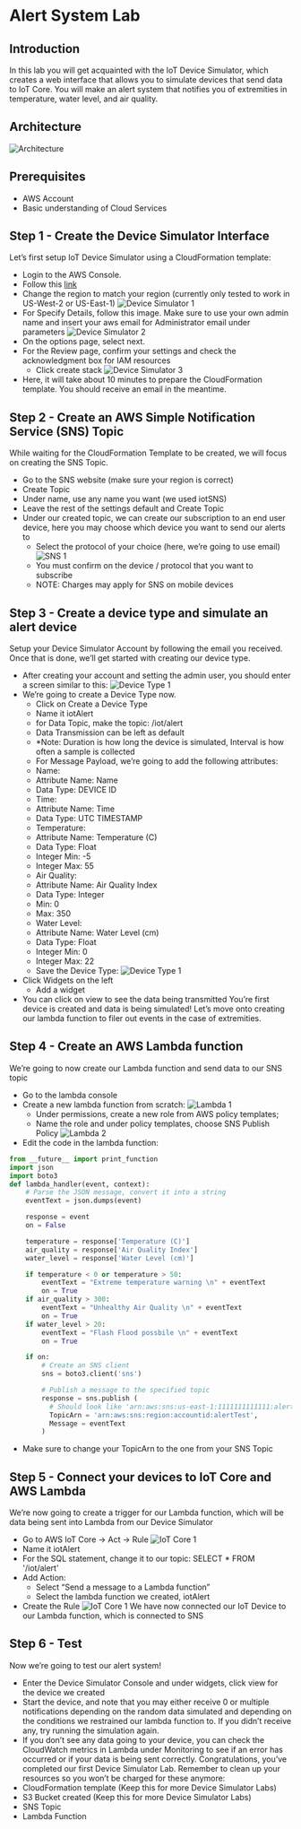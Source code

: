 # Alert System Lab

## Introduction
In this lab you will get acquainted with the IoT Device Simulator, which creates a web interface that allows you to simulate devices that send data to IoT Core. You will make an alert system that notifies you of extremities in temperature, water level, and air quality.

## Architecture
![Architecture](/images/architecture.jpg)

## Prerequisites
* AWS Account
* Basic understanding of Cloud Services

## Step 1 - Create the Device Simulator Interface
Let’s first setup IoT Device Simulator using a CloudFormation template:
* Login to the AWS Console.
* Follow this [link](https://console.aws.amazon.com/cloudformation/home?region=us-east-1#/stacks/new?templateURL=https:%2F%2Fs3.amazonaws.com%2Fsolutions-reference%2Fiot-device-simulator%2Flatest%2Fiot-device-simulator.template)
* Change the region to match your region (currently only tested to work in US-West-2 or US-East-1)
![Device Simulator 1](/images/devicesim1.jpg)
* For Specify Details, follow this image. Make sure to use your own admin name and insert your aws email for Administrator email under parameters
![Device Simulator 2](/images/devicesim2.jpg)
* On the options page, select next.
* For the Review page, confirm your settings and check the acknowledgment box for IAM resources
   * Click create stack
 ![Device Simulator 3](/images/devicesim3.jpg)
* Here, it will take about 10 minutes to prepare the CloudFormation template. You should receive an email in the meantime.

## Step 2 - Create an AWS Simple Notification Service (SNS) Topic
While waiting for the CloudFormation Template to be created, we will focus on creating the SNS Topic.
* Go to the SNS website (make sure your region is correct)
* Create Topic
* Under name, use any name you want (we used iotSNS)
* Leave the rest of the settings default and Create Topic
* Under our created topic, we can create our subscription to an end user device, here you may choose which device you want to send our alerts to
  * Select the protocol of your choice (here, we’re going to use email)
 ![SNS 1](/images/sns1.jpg)
  * You must confirm on the device / protocol that you want to subscribe
  * NOTE: Charges may apply for SNS on mobile devices

## Step 3 - Create a device type and simulate an alert device
Setup your Device Simulator Account by following the email you received. Once that is done, we’ll get started with creating our device type.
* After creating your account and setting the admin user, you should enter a screen similar to this:
![Device Type 1](/images/devicetype1.jpg)
* We’re going to create a Device Type now.
  * Click on Create a Device Type
   * Name it iotAlert
   * for Data Topic, make the topic: /iot/alert
   * Data Transmission can be left as default
    * \*Note: Duration is how long the device is simulated, Interval is how often a sample is collected
  * For Message Payload, we’re going to add the following attributes:
   * Name:
   * Attribute Name: Name
   * Data Type: DEVICE ID
   * Time:
    * Attribute Name: Time
    * Data Type: UTC TIMESTAMP
   * Temperature:
    * Attribute Name: Temperature (C)
    * Data Type: Float
    * Integer Min: -5
    * Integer Max: 55
   * Air Quality:
    * Attribute Name: Air Quality Index
    * Data Type: Integer
    * Min: 0
    * Max: 350
   * Water Level:
    * Attribute Name: Water Level (cm)
    * Data Type: Float
    * Integer Min: 0
    * Integer Max: 22
  * Save the Device Type:
 ![Device Type 1](/images/devicetype2.jpg)
* Click Widgets on the left
  * Add a widget
* You can click on view to see the data being transmitted
You’re first device is created and data is being simulated! Let’s move onto creating our lambda function to filer out events in the case of extremities.

## Step 4 - Create an AWS Lambda function
We’re going to now create our Lambda function and send data to our SNS topic
* Go to the lambda console
* Create a new lambda function from scratch:
![Lambda 1](/images/lambda1.jpg)
  * Under permissions, create a new role from AWS policy templates;
  * Name the role and under policy templates, choose SNS Publish Policy
 ![Lambda 2](/images/lambda2.jpg)
* Edit the code in the lambda function:
```python
from __future__ import print_function
import json
import boto3
def lambda_handler(event, context):
    # Parse the JSON message, convert it into a string
    eventText = json.dumps(event)

    response = event
    on = False

    temperature = response['Temperature (C)']
    air_quality = response['Air Quality Index']
    water_level = response['Water Level (cm)']

    if temperature < 0 or temperature > 50:
        eventText = "Extreme temperature warning \n" + eventText
        on = True
    if air_quality > 300:
        eventText = "Unhealthy Air Quality \n" + eventText
        on = True
    if water_level > 20:
        eventText = "Flash Flood possbile \n" + eventText
        on = True

    if on:
        # Create an SNS client
        sns = boto3.client('sns')

        # Publish a message to the specified topic
        response = sns.publish (
          # Should look like 'arn:aws:sns:us-east-1:1111111111111:alertTest'
          TopicArn = 'arn:aws:sns:region:accountid:alertTest',
          Message = eventText
        )
```
* Make sure to change your TopicArn to the one from your SNS Topic

## Step 5 - Connect your devices to IoT Core and AWS Lambda
We’re now going to create a trigger for our Lambda function, which will be data being sent into Lambda from our Device Simulator
* Go to AWS IoT Core → Act → Rule
![IoT Core 1](/images/iotcore1.jpg)
* Name it iotAlert
* For the SQL statement, change it to our topic: SELECT  * FROM '/iot/alert'
* Add Action:
  * Select “Send a message to a Lambda function”
  * Select the lambda function we created, iotAlert
* Create the Rule
![IoT Core 1](/images/iotcore2.jpg)
We have now connected our IoT Device to our Lambda function, which is connected to SNS

## Step 6 - Test
Now we’re going to test our alert system!
* Enter the Device Simulator Console and under widgets, click view for the device we created
* Start the device, and note that you may either receive 0 or multiple notifications depending on the random data simulated and depending on the conditions we restrained our lambda function to. If you didn’t receive any, try running the simulation again.
* If you don’t see any data going to your device, you can check the CloudWatch metrics in Lambda under Monitoring to see if an error has occurred or if your data is being sent correctly.
Congratulations, you’ve completed our first Device Simulator Lab. Remember to clean up your resources so you won’t be charged for  these anymore:
* CloudFormation template (Keep this for more Device Simulator Labs)
* S3 Bucket created (Keep this for more Device Simulator Labs)
* SNS Topic
* Lambda Function

